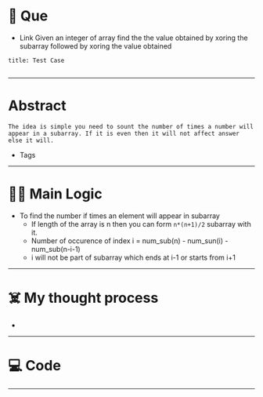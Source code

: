 # 🧩 Que
- Link
Given an integer of array find the the value obtained by xoring the subarray followed by xoring the value obtained
```ad-question
title: Test Case


```

---
# Abstract
```ad-abstract
The idea is simple you need to sount the number of times a number will appear in a subarray. If it is even then it will not affect answer else it will. 
```

- Tags 
--- 
# 🕵️‍♂️ Main Logic
- To find the number if times an element will appear in subarray
	- If length of the array is n then you can form `n*(n+1)/2` subarray with it.
	- Number of occurence of index i = num_sub(n) - num_sun(i) - num_sub(n-i-1)
	- i will not be part of subarray which ends at i-1 or starts from i+1

---
# ☠️ My thought process
- 
---

# 💻 Code

---
